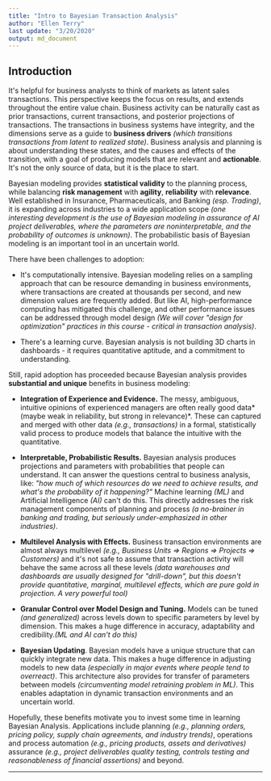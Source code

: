 ```yaml
---
title: "Intro to Bayesian Transaction Analysis"
author: "Ellen Terry"
last update: "3/20/2020"
output: md_document
---
```


## Introduction
It's helpful for business analysts to think of markets as latent sales transactions. This perspective keeps the focus on results, and extends throughout the entire value chain. Business activity can be naturally cast as prior transactions, current transactions, and posterior projections of transactions. The transactions in business systems have integrity, and the dimensions serve as a guide to **business drivers** *(which transitions transactions from latent to realized state)*. Business analysis and planning is about understanding these states, and the causes and effects of the transition, with a goal of producing models that are relevant and **actionable**. It's not the only source of data, but it is the place to start.

Bayesian modeling provides  **statistical validity** to the planning process, while balancing **risk management** with **agility**, **reliability** with **relevance**. Well established in Insurance, Pharmaceuticals, and Banking *(esp. Trading)*, it is expanding across industries to a wide application scope *(one interesting development is the use of Bayesian modeling in assurance of AI project deliverables, where the parameters are noninterpretable, and the probability of outcomes is unknown)*. The probabilistic basis of Bayesian modeling is an important tool in an uncertain world. 

There have been challenges to adoption:  

* It's computationally intensive. Bayesian modeling relies on a sampling approach that can be resource demanding in business environments, where transactions are created at thousands per second, and new dimension values are frequently added. But like AI, high-performance computing has mitigated this challenge, and other performance issues can be addressed through model design *(We will cover "design for optimization" practices in this course - critical in transaction analysis)*.  

* There's a learning curve. Bayesian analysis is not building 3D charts in dashboards - it requires quantitative aptitude, and a commitment to understanding.   

Still, rapid adoption has proceeded because Bayesian analysis provides **substantial and unique** benefits in business modeling:  

* **Integration of Experience and Evidence.** The messy, ambiguous, intuitive opinions of experienced managers are often really good data*(maybe weak in reliability, but strong in relevance)*. These can captured and merged with other data *(e.g., transactions)* in a formal, statistically valid process to produce models that balance the intuitive with the quantitative.  

* **Interpretable, Probabilistic Results.** Bayesian analysis produces projections and parameters with probabilities that people can understand. It can answer the questions central to business analysis, like: *"how much of which resources do we need to achieve results, and what's the probability of it happening?"* Machine learning *(ML)* and Artificial Intelligence *(AI)* can't do this. This directly addresses the risk management components of planning and process *(a no-brainer in banking and trading, but seriously under-emphasized in other industries)*.   

* **Multilevel Analysis with Effects.** Business transaction environments are almost always multilevel *(e.g., Business Units => Regions => Projects => Customers)* and  it's not safe to assume that transaction activity will behave the same across all these levels *(data warehouses and dashboards are usually designed for "drill-down", but this doesn't provide quantitative, marginal, multilevel effects, which are pure gold in projection. A very powerful tool)*  

* **Granular Control over Model Design and Tuning.** Models can be tuned *(and generalized)* across levels down to specific parameters by level by dimension. This makes a huge difference in accuracy, adaptability and credibility.*(ML and AI can't do this)*  

* **Bayesian Updating**. Bayesian models have a unique structure that can quickly integrate new data. This makes a huge difference in adjusting models to new data *(especially in major events where people tend to overreact)*. This architecture also provides for transfer of parameters between models *(circumventing model retraining problem in ML)*. This enables adaptation in dynamic transaction environments and an uncertain world. 

Hopefully, these benefits motivate you to invest some time in learning Bayesian Analysis. Applications include planning  *(e.g., planning orders, pricing policy, supply chain agreements, and industry trends)*, operations and process automation *(e.g., pricing products, assets and derivatives)* assurance *(e.g., project deliverables quality testing, controls testing and reasonableness of financial assertions)* and beyond. 

------
